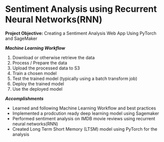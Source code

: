 # Sentiment Analysis using Recurrent Neural Networks(RNN)

**Project Objective:** Creating a Sentiment Analysis Web App Using PyTorch and SageMaker

***Machine Learning Workflow***
1. Download or otherwise retrieve the data
2. Process / Prepare the data
3. Upload the processed data to S3
4. Train a chosen model
5. Test the trained model (typically using a batch transform job)
6. Deploy the trained model
7. Use the deployed model

***Accomplishments***
- Learned and following Machine Learning Workflow and best practices
- Implemented a prodcution ready deep learning model using Sagemaker
- Performed sentiment analysis on IMDB movie reviews using recurrent neural networks(RNN)
- Created Long Term Short Memory (LTSM) model using PyTorch for the analysis


